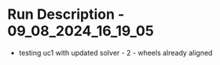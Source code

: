 # Run Description - 09_08_2024_16_19_05

- testing uc1 with updated solver - 2 - wheels already aligned


